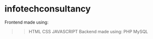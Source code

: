 # infotechconsultancy
Frontend made using:
>>HTML
>>CSS
>>JAVASCRIPT
Backend made using:
>>PHP
>>MySQL
